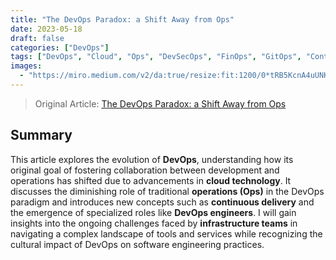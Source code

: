```yaml
---
title: "The DevOps Paradox: a Shift Away from Ops"
date: 2023-05-18
draft: false
categories: ["DevOps"]
tags: ["DevOps", "Cloud", "Ops", "DevSecOps", "FinOps", "GitOps", "Continuous Delivery"]
images:
  - "https://miro.medium.com/v2/da:true/resize:fit:1200/0*tRB5KcnA4uUNKA16"
---
```


> Original Article: [The DevOps Paradox: a Shift Away from Ops](https://betterprogramming.pub/the-devops-paradox-a-shift-away-from-ops-26b3615ed97e)

## Summary

This article explores the evolution of **DevOps**, understanding how its original goal of fostering collaboration between development and operations has shifted due to advancements in **cloud technology**. It discusses the diminishing role of traditional **operations (Ops)** in the DevOps paradigm and introduces new concepts such as **continuous delivery** and the emergence of specialized roles like **DevOps engineers**. I will gain insights into the ongoing challenges faced by **infrastructure teams** in navigating a complex landscape of tools and services while recognizing the cultural impact of DevOps on software engineering practices.